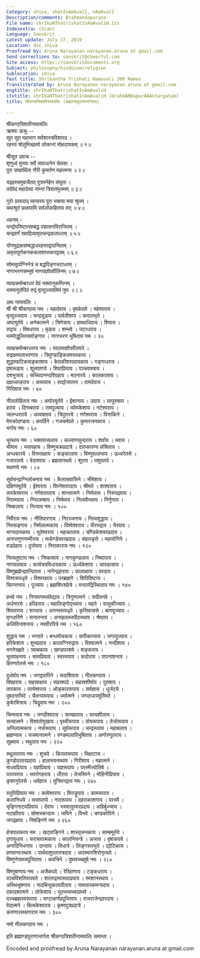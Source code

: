 ```yaml
---
Category: shiva, shatInAmAvalI, nAmAvalI
Description/comments: Brahmandapurana
File name: shrIkaNThatrishatInAmAvaliH.itx
Indexextra: (Scan)
Language: Sanskrit
Latest update: July 17, 2019
Location: doc_shiva
Proofread by: Aruna Narayanan narayanan.aruna at gmail.com
Send corrections to: sanskrit@cheerful.com
Site access: https://sanskritdocuments.org
Subject: philosophy/hinduism/religion
Sublocation: shiva
Text title: Shrikantha Trishati Namavali 300 Names
Transliterated by: Aruna Narayanan narayanan.aruna at gmail.com
engtitle: shrIkaNThatrishatInAmAvaliH
itxtitle: shrIkaNThatrishatInAmAvaliH (brahmANDapurANAntargatam)
title: श्रीकण्ठत्रिशतीनामावलिः (ब्रह्माण्डपुराणान्तर्गतम्)

---
```

  
 श्रीकण्ठत्रिशतीनामावलिः   
ऋषयः ऊचुः --  
सूत सूत महाभाग सर्वशास्त्रविशारद ।  
रहस्यं श्रोतुमिच्छामो लोकानां मोक्षदायकम् ॥ १॥  
  
श्रीसूत उवाच --  
शृणुध्वं मुनयः सर्वे सावधानेन चेतसा ।  
पुरा सम्प्रार्थिता गौरी कुमारेण महात्मना ॥ २॥  
  
यद्रहस्यमुवाचैतत् पुत्रस्नेहेन संयुता ।  
तदेवेदं महादेव्या नाम्नां त्रिशतमुत्तमम् ॥ ३॥  
  
गुरोः प्रसादाद् व्यासस्य पुरा भक्त्या मया श्रुतम् ।  
यथाश्रुतं प्रवक्ष्यामि सर्वलोकहिताय तत् ॥ ४॥  
  
ध्यानम् -  
चन्द्रोपरिष्टात्सम्बद्ध पद्मासनविराजितम् ।  
चन्द्रवर्णं स्रवद्दिव्यामृतचन्द्रकलाधरम् ॥ ५॥  
  
योगमुद्राक्षसम्बद्धाधरहस्तद्वयान्वितम् ।  
अमृतापूर्णकनककलशाप्तकरद्वयम् ॥ ६॥  
  
सोमसूर्याग्निनेत्रं च बद्धपिङ्गजटाधरम् ।  
नागाभरणसम्भूषं नागयज्ञोपवीतिनम् ॥ ७॥  
  
व्याघ्रचर्माम्बरधरं देवं भक्तानुकम्पिनम् ।  
भस्मानुलेपितं रुद्रं मृत्युञ्जयमिमं नुमः ॥ ८॥  
  
अथ नामावलिः ।  
श्री श्री श्रीकण्ठाय नमः । महादेवाय । वृषकेतवे । महेश्वराय ।  
मृत्युञ्जयाय । चन्द्रचूडाय । पार्वतीशाय । कपालभृते ।  
अष्टमूर्तये । अनेकात्मने । त्रिणेत्राय । प्रमथाधिपाय । शिवाय ।  
रुद्राय । विषधराय । मृडाय । शम्भवे । जटाधराय ।  
भस्मोद्धूलितसर्वाङ्गाय । नागाभरण भूषिताय नमः । २०  
  
व्याघ्रचर्माम्बरधराय नमः । व्यालयज्ञोपवीतवते ।  
रुद्राक्षमालाभरणाय । त्रिपुण्डाङ्कितमस्तकाय ।  
शुद्धस्फटिकसङ्काशाय । केतकीशापदायकाय । गङ्गाधराय ।  
वृषारूढाय । शूलपाणये । शिवाप्रियाय । पञ्चवक्त्राय ।  
दशभुजाय । सच्चिदानन्दविग्रहाय । मदनारये । कालकालाय ।  
दक्षाध्वरहराय । अव्ययाय । सद्योजाताय । वामदेवाय ।  
गिरिशाय नमः । ४०  
  
नीललोहिताय नमः । अघोरमूर्तये । ईशानाय । उग्राय । तत्पुरुषाय ।  
हराय । दिगम्बराय । रामपूज्याय । व्योमकेशाय । नटेश्वराय ।  
जलन्धरारये । अव्यक्ताय । त्रिपुरारये । गणेश्वराय । पिनाकिने ।  
मेरुकोदण्डाय । कपर्दिने । गजचर्मवते । कुमारजनकाय ।  
भर्गाय नमः । ६०  
  
भूरथाय नमः । भक्तवत्सलाय । कल्याणसुन्दराय । शर्वाय । भवाय ।  
भीमाय । भयापहाय । विष्णुचक्रप्रदात्रे । दारुकारण्य संश्रिताय ।  
अन्धकारये । विरूपाक्षाय । कङ्कालाय । विष्णुवल्लभाय । ऊध्वरेतसे ।  
गजारातये । वेदाश्वाय । ब्रह्मसारथये । शूराय । पशुपतये ।  
स्थाणवे नमः । ८०  
  
सूर्यचन्द्राग्निलोचनाय नमः । कैलासवासिने । भीमेशाय ।  
दक्षिणामूर्तये । ईश्वराय । विघ्नेशवरदाय । श्रीमते । शाश्वताय ।  
तारकेश्वराय । गणेशताताय । शान्तात्मने । निर्मलाय । निरुपद्रवाय ।  
निरामयाय । निरालम्बाय । निर्ममाय । नित्यवैभवाय । निर्गुणाय ।  
निष्कलाय । नित्याय नमः । १००  
  
निर्वैराय नमः । नीतिपारगाय । निरञ्जनाय । नित्यशुद्धाय ।  
निस्सङ्गाय । निर्मलात्मकाय । विश्वेश्वराय । वीरभद्राय । भैरवाय ।  
भाग्यदायकाय । भूतेश्वराय । महाकालाय । चण्डिकेशवरप्रदाय ।  
अनन्तगुणगम्भीराय । मार्कण्डेयवरप्रदाय । संहारकृते । महायोगिने ।  
वज्रदेहाय । दुर्जयाय । निराकाराय नमः । १२०  
  
नित्यतुष्टाय नमः । निष्कामाय । नागकुण्डलाय । निष्पापाय ।  
नागवलयाय । कार्यत्रयविधायकाय । ऊर्ध्वकेशाय । चारुहासाय ।  
विष्णुब्रह्मेन्द्रवन्दिताय । नागेन्द्रहाराय । फालाक्षाय । वरदाय ।  
विश्वरूपधृते । विश्वरक्षाय । परब्रह्मणे । शिपिविष्टाय ।  
चिरन्तनाय । पूज्याय । ब्रह्मशिरश्छेत्रे । मन्दराद्रिस्थिताय नमः । १४०  
  
प्रभवे नमः । निगमागमसंवेद्याय । त्रिगुणात्मने । त्रयीतनवे ।  
अर्धनारये । हरिहराय । महालिङ्गोद्भवाय । महते । वासुकीज्याय ।  
शिवतराय । शरभाय । अनन्तरूपधृते । कृत्तिवाससे । बाणपूज्याय ।  
मृगधारिणे । सनातनाय । अनाहताब्जपीठस्थाय । श्रेष्ठाय ।  
कलिविनाशनाय । नववीरपित्रे नमः । १६०  
  
शुद्धाय नमः । भगवते । बन्धमोचकाय । सतीकान्ताय । जगत्पूज्याय ।  
हरिकेशाय । शुभप्रदाय । कालाग्निरुद्राय । विश्वात्मने । नन्दीशाय ।  
भगनेत्रहृते । त्र्यम्बकाय । खण्डपरशवे । शङ्कराय ।  
भूतवाहनाय । सामप्रियाय । स्वरमयाय । कठोराय । पापनाशनाय ।  
हिरण्यरेतसे नमः । १८०  
  
दुर्धर्षाय नमः । जगद्वयापिने । सदाशिवाय । नीलकण्ठाय ।  
विषहराय । सहस्राक्षाय । सहस्रपदे । सहस्रशीर्षाय । पुरुषाय ।  
तारकाय । परमेश्वराय । ओङ्काररूपाय । सर्वज्ञाय । धूर्जटये ।  
पूषदन्तभिदे । चैतन्यरूपाय । धर्मात्मने । जगदाधारमूर्तिमते ।  
कुबेरमित्राय । चिद्रूपाय नमः । २००  
  
चिन्मयाय नमः । जगदीश्वराय । सत्यव्रताय । सत्यशीलाय ।  
सत्यात्मने । विश्वतोमुखाय । पृथ्वीरूपाय । तोयरूपाय । तेजोरूपाय ।  
अनिलात्मकाय । नभोरूपाय । सूर्यरूपाय । चन्द्ररूपाय । महाबलाय ।  
ब्रह्मण्याय । यजमानात्मने । रुण्डमालाविभूषिताय । अणोरणुतराय ।  
सूक्ष्माय । स्थूलाय नमः । २२०  
  
स्थूलतराय नमः । शुचये । किरातरूपाय । भिक्षाटाय ।  
कुण्डोदरवरप्रदाय । हालास्यनाथाय । गिरीशाय । महात्मने ।  
माधवप्रियाय । यज्ञप्रियाय । यज्ञरूपाय । परस्मैज्योतिषे ।  
परात्पराय । भवरोगहराय । धीराय । तेजस्विने । मोहिनीप्रियाय ।  
कृशानुरेतसे । धर्मज्ञाय । मुनिवन्द्याय नमः । २४०  
  
स्तुतिप्रियाय नमः । कामेश्वराय । विराड्रूपाय । कामरूपाय ।  
कलानिधये । सभापतये । नादरूपाय । दहराकाशगाय । परस्मै ।  
भृङ्गिनाट्यप्रियाय । देवाय । भस्मासुरवरप्रदाय । अहिर्बुध्न्याय ।  
भटाक्षीराय । सोमास्कन्दाय । जयिने । विभवे । चण्डकोपिने ।  
जगद्रक्षाय । निषङ्गिणे नमः ॥ २६०  
  
क्षेत्रपालकाय नमः । खट्वाङ्गिने । शास्तृजनकाय । साम्बमूर्तये ।  
दृगायुधाय । चराचरात्मकाय । कालनियन्त्रे । अजाय । वृषाकपये ।  
अनादिनिधनाय । दान्ताय । विधात्रे । लिङ्गरूपभृते । द्योटिकाय ।  
प्रणवान्तःस्थाय । पार्थपाशुपतास्त्रदाय । अपस्मारशिरोनृत्यते ।  
विष्णुनेत्राब्जपूजिताय । कवचिने । पुष्पवच्चक्षुषे नमः । २८०  
  
विष्णुबाणाय नमः । अजैकपदे । रेरिहाणाय । टङ्कधराय ।  
पञ्चविंशतिरूपवते । शतरुद्रस्वरूपाढ्याय । श्मशानस्थाय ।  
अस्थिभूषणाय । नादबिन्दुकलातीताय । नामतारकमन्त्रदाय ।  
एकादशात्मने । लोकेशाय । भूतभव्यभवत्प्रभवे ।  
पञ्चब्रह्मस्वरूपाय । घण्टाकर्णप्रपूजिताय । राजराजेन्द्रवरदाय ।  
वेदात्मने । बिल्वकेश्वराय । कृष्णपुत्रप्रदात्रे ।  
करुणारससागराय नमः । ३००  
  
नमो नीलकण्ठाय नमः ।  
  
इति ब्रह्माण्डपुराणान्तर्गता श्रीकण्ठत्रिशतीनामावलिः समाप्ता ।  
  
  
Encoded and proofread by Aruna Narayanan narayanan.aruna at gmail.com  
  
